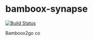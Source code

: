 # bamboox-synapse

[![Build Status](https://dev.azure.com/bamboox2go/Bamboox/_apis/build/status%2Fbamboox2go.bamboox-synapse%20(1)?branchName=main)](https://dev.azure.com/bamboox2go/Bamboox/_build/latest?definitionId=9&branchName=main)

Bamboox2go co